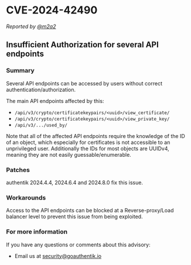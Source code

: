 # CVE-2024-42490

_Reported by [@m2a2](https://github.com/m2a2)_

## Insufficient Authorization for several API endpoints

### Summary

Several API endpoints can be accessed by users without correct authentication/authorization.

The main API endpoints affected by this:

- `/api/v3/crypto/certificatekeypairs/<uuid>/view_certificate/`
- `/api/v3/crypto/certificatekeypairs/<uuid>/view_private_key/`
- `/api/v3/.../used_by/`

Note that all of the affected API endpoints require the knowledge of the ID of an object, which especially for certificates is not accessible to an unprivileged user. Additionally the IDs for most objects are UUIDv4, meaning they are not easily guessable/enumerable.

### Patches

authentik 2024.4.4, 2024.6.4 and 2024.8.0 fix this issue.

### Workarounds

Access to the API endpoints can be blocked at a Reverse-proxy/Load balancer level to prevent this issue from being exploited.

### For more information

If you have any questions or comments about this advisory:

- Email us at [security@goauthentik.io](mailto:security@goauthentik.io)

